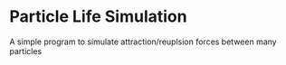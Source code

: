 # Particle Life Simulation
A simple program to simulate attraction/reuplsion forces between many particles
